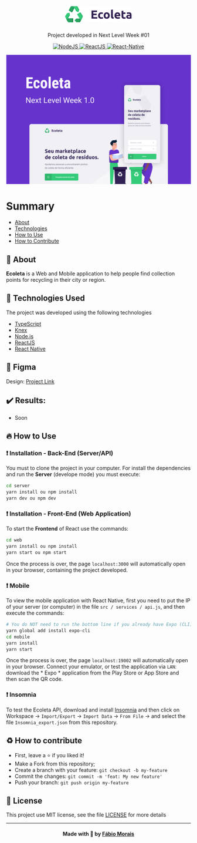<h1 align="center"><img src="./assets/logo.png" alt="Ecoleta" /></h1>
<p align="center">Project developed in Next Level Week #01</p>
<p align="center">
  <a href="https://nodejs.org/en/">
    <img src="https://img.shields.io/static/v1?label=Node&message=JS&color=blue?style=plastic&logo=Node.js" alt="NodeJS" />
  </a>
  <a href="https://reactjs.org/">
    <img src="https://img.shields.io/static/v1?label=React&message=JS&color=blue?style=plastic&logo=React" alt="ReactJS" />
  </a>
  <a href="https://reactnative.dev/">
    <img src="https://img.shields.io/static/v1?label=React&message=Native&color=blue?style=plastic&logo=React" alt="React-Native" />
  </a>
</p>
<p align="center"><img src="./assets/capa.png" /></p>

# Summary

- [About](#about)
- [Technologies](#technologies-used)
- [How to Use](#how-use)
- [How to Contribute](#how-contribute)

<a id="about"></a>

## :bookmark: About

<strong>Ecoleta</strong> is a Web and Mobile application to help people find collection points for recycling in their city or region.

<a id="technologies-used"></a>

## :rocket: Technologies Used

The project was developed using the following technologies

- [TypeScript](https://www.typescriptlang.org/)
- [Knex](http://knexjs.org/)
- [Node.js](https://nodejs.org/en/)
- [ReactJS](https://reactjs.org/)
- [React Native](https://reactnative.dev/)

## :art: Figma
Design: <a href="https://www.figma.com/file/GOKVazlAEsQwNjQguJ1hhc/Ecoleta?node-id=0%3A1" target="__blank">Project Link</a>

## :heavy_check_mark: Results:

- Soon

<a id="how-use"></a>

## :fire: How to Use


### :exclamation: Installation - Back-End (Server/API)
You must to clone the project in your computer. For install the dependencies and run the **Server** (develope mode) you must execute:
```bash
cd server
yarn install ou npm install
yarn dev ou npm dev
```

### :exclamation: Installation - Front-End (Web Application)
To start the **Frontend** of React use the commands:
```bash
cd web
yarn install ou npm install
yarn start ou npm start
```
Once the process is over, the page `localhost:3000` will automatically open in your browser, containing the project developed.

### :exclamation: Mobile

To view the mobile application with React Native, first you need to put the IP of your server (or computer) in the file `src / services / api.js`, and then execute the commands:
```bash
# You do NOT need to run the bottom line if you already have Expo (CLI) installed
yarn global add install expo-cli
cd mobile
yarn install
yarn start
```

Once the process is over, the page `localhost:19002` will automatically open in your browser. Connect your emulator, or test the application via `LAN`: download the * Expo * application from the Play Store or App Store and then scan the QR code.

### :exclamation: Insomnia 
To test the Ecoleta API, download and install [Insomnia](https://insomnia.rest/download/) and then click on Workspace → `Import/Export` → `Import Data` → `From File` → and select the file `Insomnia_export.json` from this repository.

<a id="how-contribute"></a>

## :recycle: How to contribute
- First, leave a ⭐ if you liked it!
- Make a Fork from this repository;
- Create a branch with your feature: `git checkout -b my-feature`
- Commit the changes: `git commit -m 'feat: My new feature'`
- Push your branch: `git push origin my-feature`

## :memo: License

This project use MIT license, see the file [LICENSE](.github/LICENSE.md) for more details

---

<h4 align="center">
    Made with 💜 by <a href="https://www.linkedin.com/in/f%C3%A1bio-morais-b34a2729/" target="_blank">Fábio Morais</a>
</h4>

